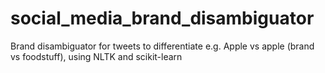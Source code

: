 social_media_brand_disambiguator
================================

Brand disambiguator for tweets to differentiate e.g. Apple vs apple (brand vs foodstuff), using NLTK and scikit-learn
